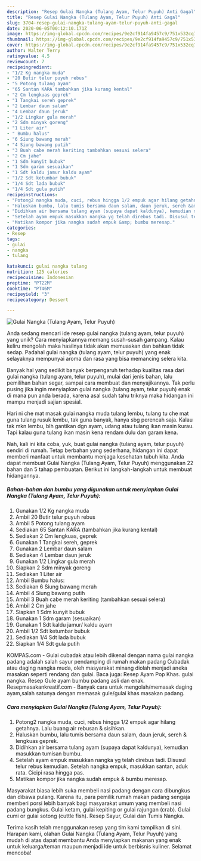 ```yaml
---
description: "Resep Gulai Nangka (Tulang Ayam, Telur Puyuh) Anti Gagal"
title: "Resep Gulai Nangka (Tulang Ayam, Telur Puyuh) Anti Gagal"
slug: 3704-resep-gulai-nangka-tulang-ayam-telur-puyuh-anti-gagal
date: 2020-06-05T00:12:10.171Z
image: https://img-global.cpcdn.com/recipes/9e2cf914fa9457c9/751x532cq70/gulai-nangka-tulang-ayam-telur-puyuh-foto-resep-utama.jpg
thumbnail: https://img-global.cpcdn.com/recipes/9e2cf914fa9457c9/751x532cq70/gulai-nangka-tulang-ayam-telur-puyuh-foto-resep-utama.jpg
cover: https://img-global.cpcdn.com/recipes/9e2cf914fa9457c9/751x532cq70/gulai-nangka-tulang-ayam-telur-puyuh-foto-resep-utama.jpg
author: Walter Terry
ratingvalue: 4.5
reviewcount: 7
recipeingredient:
- "1/2 Kg nangka muda"
- "20 Butir telur puyuh rebus"
- "5 Potong tulang ayam"
- "65 Santan KARA tambahkan jika kurang kental"
- "2 Cm lengkuas geprek"
- "1 Tangkai sereh geprek"
- "2 Lembar daun salam"
- "4 Lembar daun jeruk"
- "1/2 Lingkar gula merah"
- "2 Sdm minyak goreng"
- "1 Liter air"
- " Bumbu halus"
- "6 Siung bawang merah"
- "4 Siung bawang putih"
- "3 Buah cabe merah keriting tambahkan sesuai selera"
- "2 Cm jahe"
- "1 Sdm kunyit bubuk"
- "1 Sdm garam sesuaikan"
- "1 Sdt kaldu jamur kaldu ayam"
- "1/2 Sdt ketumbar bubuk"
- "1/4 Sdt lada bubuk"
- "1/4 Sdt gula putih"
recipeinstructions:
- "Potong2 nangka muda, cuci, rebus hingga 1/2 empuk agar hilang getahnya. Lalu buang air rebusan &amp; sisihkan."
- "Haluskan bumbu, lalu tumis bersama daun salam, daun jeruk, sereh &amp; lengkuas geprek."
- "Didihkan air bersama tulang ayam (supaya dapat kaldunya), kemudian masukkan tumisan bumbu."
- "Setelah ayam empuk masukkan nangka yg telah direbus tadi. Disusul telur rebus kemudian. Setelah nangka empuk, masukkan santan, aduk rata. Cicipi rasa hingga pas."
- "Matikan kompor jika nangka sudah empuk &amp; bumbu meresap."
categories:
- Resep
tags:
- gulai
- nangka
- tulang

katakunci: gulai nangka tulang 
nutrition: 125 calories
recipecuisine: Indonesian
preptime: "PT22M"
cooktime: "PT46M"
recipeyield: "3"
recipecategory: Dessert

---
```



![Gulai Nangka (Tulang Ayam, Telur Puyuh)](https://img-global.cpcdn.com/recipes/9e2cf914fa9457c9/751x532cq70/gulai-nangka-tulang-ayam-telur-puyuh-foto-resep-utama.jpg)

Anda sedang mencari ide resep gulai nangka (tulang ayam, telur puyuh) yang unik? Cara menyiapkannya memang susah-susah gampang. Kalau keliru mengolah maka hasilnya tidak akan memuaskan dan bahkan tidak sedap. Padahal gulai nangka (tulang ayam, telur puyuh) yang enak selayaknya mempunyai aroma dan rasa yang bisa memancing selera kita.

Banyak hal yang sedikit banyak berpengaruh terhadap kualitas rasa dari gulai nangka (tulang ayam, telur puyuh), mulai dari jenis bahan, lalu pemilihan bahan segar, sampai cara membuat dan menyajikannya. Tak perlu pusing jika ingin menyiapkan gulai nangka (tulang ayam, telur puyuh) enak di mana pun anda berada, karena asal sudah tahu triknya maka hidangan ini mampu menjadi sajian spesial.

Hari ni che mat masak gulai nangka muda tulang lembu, tulang tu che mat guna tulang rusuk lembu, tak guna banyak, hanya sbg perencah saja. Kalau tak mkn lembu, blh gantikan dgn ayam, udang atau tulang ikan masin kurau. Tapi kalau guna tulang ikan masin kena rendam dulu dan garam kena.


Nah, kali ini kita coba, yuk, buat gulai nangka (tulang ayam, telur puyuh) sendiri di rumah. Tetap berbahan yang sederhana, hidangan ini dapat memberi manfaat untuk membantu menjaga kesehatan tubuh kita. Anda dapat membuat Gulai Nangka (Tulang Ayam, Telur Puyuh) menggunakan 22 bahan dan 5 tahap pembuatan. Berikut ini langkah-langkah untuk membuat hidangannya.

<!--inarticleads1-->

##### Bahan-bahan dan bumbu yang digunakan untuk menyiapkan Gulai Nangka (Tulang Ayam, Telur Puyuh):

1. Gunakan 1/2 Kg nangka muda
1. Ambil 20 Butir telur puyuh rebus
1. Ambil 5 Potong tulang ayam
1. Sediakan 65 Santan KARA (tambahkan jika kurang kental)
1. Sediakan 2 Cm lengkuas, geprek
1. Gunakan 1 Tangkai sereh, geprek
1. Gunakan 2 Lembar daun salam
1. Sediakan 4 Lembar daun jeruk
1. Gunakan 1/2 Lingkar gula merah
1. Siapkan 2 Sdm minyak goreng
1. Sediakan 1 Liter air
1. Ambil  Bumbu halus:
1. Sediakan 6 Siung bawang merah
1. Ambil 4 Siung bawang putih
1. Ambil 3 Buah cabe merah keriting (tambahkan sesuai selera)
1. Ambil 2 Cm jahe
1. Siapkan 1 Sdm kunyit bubuk
1. Gunakan 1 Sdm garam (sesuaikan)
1. Gunakan 1 Sdt kaldu jamur/ kaldu ayam
1. Ambil 1/2 Sdt ketumbar bubuk
1. Sediakan 1/4 Sdt lada bubuk
1. Siapkan 1/4 Sdt gula putih


KOMPAS.com - Gulai cubadak atau lebih dikenal dengan nama gulai nangka padang adalah salah sayur pendamping di rumah makan padang Cubadak atau daging nangka muda, oleh masyarakat minang diolah menjadi aneka masakan seperti rendang dan gulai. Baca juga: Resep Ayam Pop Khas. gulai nangka. Resep Gule ayam bumbu padang asli dan enak. Resepmasakankreatif.com - Banyak cara untuk mengolah/memasak daging ayam,salah satunya dengan memasak gule/gulai khas masakan padang. 

<!--inarticleads2-->

##### Cara menyiapkan Gulai Nangka (Tulang Ayam, Telur Puyuh):

1. Potong2 nangka muda, cuci, rebus hingga 1/2 empuk agar hilang getahnya. Lalu buang air rebusan &amp; sisihkan.
1. Haluskan bumbu, lalu tumis bersama daun salam, daun jeruk, sereh &amp; lengkuas geprek.
1. Didihkan air bersama tulang ayam (supaya dapat kaldunya), kemudian masukkan tumisan bumbu.
1. Setelah ayam empuk masukkan nangka yg telah direbus tadi. Disusul telur rebus kemudian. Setelah nangka empuk, masukkan santan, aduk rata. Cicipi rasa hingga pas.
1. Matikan kompor jika nangka sudah empuk &amp; bumbu meresap.


Masyarakat biasa lebih suka membeli nasi padang dengan cara dibungkus dan dibawa pulang. Karena itu, para pemilik rumah makan padang sengaja memberi porsi lebih banyak bagi masyarakat umum yang membeli nasi padang bungkus. Gulai ketam, gulai kepiting or gulai rajungan (crab). Gulai cumi or gulai sotong (cuttle fish). Resep Sayur, Gulai dan Tumis Nangka. 

Terima kasih telah menggunakan resep yang tim kami tampilkan di sini. Harapan kami, olahan Gulai Nangka (Tulang Ayam, Telur Puyuh) yang mudah di atas dapat membantu Anda menyiapkan makanan yang enak untuk keluarga/teman maupun menjadi ide untuk berbisnis kuliner. Selamat mencoba!

